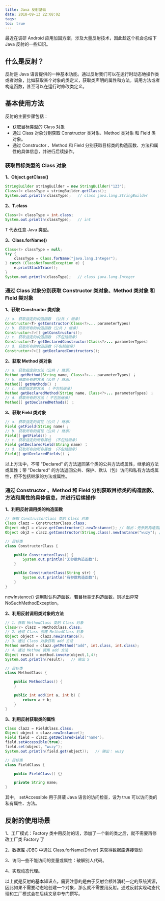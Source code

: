 ```yaml
---
title: Java 反射基础
date: 2018-09-13 22:08:02
tags:
toc: true
---
```


最近在调研 Android 应用加固方案，涉及大量反射技术，因此趁这个机会总结下 Java 反射的一些知识。

## 什么是反射？

反射是 Java 语言提供的一种基本功能。通过反射我们可以在运行时动态地操作类或者对象，比如获取某个对象的类定义，获取类声明的属性和方法，调用方法或者构造函数，甚至可以在运行时修改类定义。

## 基本使用方法

反射的主要步骤包括：

- 获取目标类型的 Class 对象
- 通过 Class 对象分别获取 Constructor 类对象、Method 类对象 和 Field 类对象。
- 通过 Constructor 、Method 和 Field 分别获取目标类的构造函数、方法和属性的具体信息，并进行后续操作。

### 获取目标类型的 Class 对象

**1、Object.getClass()**

```java
StringBuilder stringBuilder = new StringBuilder("123");
Class<?> classType = stringBuilder.getClass();
System.out.println(classType);   // class java.lang.StringBuilder
```

**2、T.class** 

```java
Class<?> classType = int.class;
System.out.println(classType);   // int
```

T 代表任意 Java 类型。

**3、Class.forName()**

```java
Class<?> classType = null;
try {
    classType = Class.forName("java.lang.Integer");
} catch (ClassNotFoundException e) {
    e.printStackTrace();
}
System.out.println(classType);   // class java.lang.Integer
```

### 通过 Class 对象分别获取 Constructor 类对象、Method 类对象 和 Field 类对象

**1、获取 Constructor 类对象**

```java
// a. 获取指定的构造函数 （公共 / 继承）
Constructor<T> getConstructor(Class<?>... parameterTypes)
// b. 获取所有的构造函数（公共 / 继承） 
Constructor<?>[] getConstructors(); 
// c. 获取指定的构造函数 （不包括继承）
Constructor<T> getDeclaredConstructor(Class<?>... parameterTypes) 
// d. 获取所有的构造函数（不包括继承）
Constructor<?>[] getDeclaredConstructors(); 
```

**2、获取 Method 类对象**

```java
// a. 获取指定的方法（公共 / 继承）
Method getMethod(String name, Class<?>... parameterTypes) ；
// b. 获取所有的方法（公共 / 继承）
Method[] getMethods() ；
// c. 获取指定的方法 （ 不包括继承）
Method getDeclaredMethod(String name, Class<?>... parameterTypes) ；
// d. 获取所有的方法（ 不包括继承）
Method[] getDeclaredMethods() ；
```

**3、获取 Field 类对象**

```java
// a. 获取指定的属性（公共 / 继承）
Field getField(String name) ;
// b. 获取所有的属性（公共 / 继承）
Field[] getFields() ;
// c. 获取指定的所有属性 （不包括继承）
Field getDeclaredField(String name) ；
// d. 获取所有的所有属性 （不包括继承）
Field[] getDeclaredFields() ；
```

以上方法中，不带 "Declared" 的方法返回某个类的公共方法或属性，继承的方法或属性；带 "Declared" 的方法返回公共、保护、默认（包）访问和私有方法或属性，但不包括继承的方法或属性。

### 通过 Constructor 、Method 和 Field 分别获取目标类的构造函数、方法和属性的具体信息，并进行后续操作

**1、利用反射调用类的构造函数**

```java
// 获取 ConstructorClass 类的 Class 对象
Class clazz = ConstructorClass.class;
Object obj1 = clazz.getConstructor().newInstance(); // 输出：无参数构造函数
Object obj2 = clazz.getConstructor(String.class).newInstance("wuzy"); // 输出：有参数构造函数

// 目标类
class ConstructorClass {

    public ConstructorClass() {
        System.out.println("无参数构造函数");
    }

    public ConstructorClass(String str) {
        System.out.println("有参数构造函数");
    }
}

```

newInstance() 调用默认构造函数，若目标类无构造函数，则抛出异常 NoSuchMethodException。

**2、利用反射调用类对象的方法**

```java
// 1、获取 MethodClass 类的 Class 对象
Class<?> clazz = MethodClass.class;
// 2、通过 Class 创建 MethodClass 对象
Object object = clazz.newInstance();
// 3、通过 Class 对象获取 add 方法
Method method = clazz.getMethod("add", int.class, int.class);
// 4、通过 Method 调用 add 方法
Object result = method.invoke(object,1,4);
System.out.println(result);   // 输出 5

// 目标类
class MethodClass {

    public MethodClass() {
    }

    public int add(int a, int b) {
        return a + b;
    }
}
```

**3、利用反射获取类的属性**

```java
Class clazz = FieldClass.class;
Object object = clazz.newInstance();
Field field = clazz.getDeclaredField("name");
field.setAccessible(true);
field.set(object, "wuzy");
System.out.println(field.get(object));   // 输出： wuzy

// 目标类
class FieldClass {

    public FieldClass() {}

    private String name;
}
```

其中， setAccessible 用于屏蔽 Java 语言的访问检查，设为 true 可以访问类的私有属性、方法。

## 反射的使用场景

1、工厂模式：Factory 类中用反射的话，添加了一个新的类之后，就不需要再修改工厂类 Factory 了

2、数据库 JDBC 中通过 Class.forName(Driver) 来获得数据库连接驱动

3、访问一些不能访问的变量或属性：破解别人代码。

4、实现动态代理。

以上就是反射的基本知识点，需要注意的是由于反射会额外消耗一定的系统资源，因此如果不需要动态地创建一个对象，那么就不需要用反射。通过反射实现动态代理和工厂模式会在后续文章中专门撰写。